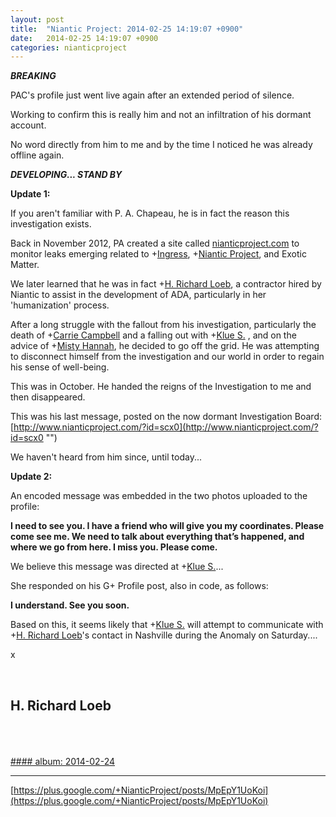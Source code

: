 ```yaml
---
layout: post
title:  "Niantic Project: 2014-02-25 14:19:07 +0900"
date:   2014-02-25 14:19:07 +0900
categories: nianticproject
---
```

*****BREAKING*****

PAC's profile just went live again after an extended period of silence.

Working to confirm this is really him and not an infiltration of his dormant account.

No word directly from him to me and by the time I noticed he was already offline again. 

*****DEVELOPING... STAND BY*****

**Update 1:**

If you aren't familiar with P. A. Chapeau, he is in fact the reason this investigation exists.

Back in November 2012, PA created a site called [nianticproject.com](http://nianticproject.com/ "") to monitor leaks emerging related to +[Ingress](https://plus.google.com/103320655754019011706 ""), +[Niantic Project](https://plus.google.com/105211554081025512763 ""), and Exotic Matter.

We later learned that he was in fact +[H. Richard Loeb](https://plus.google.com/117506125229608138804 ""), a contractor hired by Niantic to assist in the development of ADA, particularly in her 'humanization' process.

After a long struggle with the fallout from his investigation, particularly the death of +[Carrie Campbell](https://plus.google.com/101180225942784917383 "") and a falling out with +[Klue S.](https://plus.google.com/110350977702120778591 "") , and on the advice of +[Misty Hannah](https://plus.google.com/104253779462149704457 ""), he decided to go off the grid. He was attempting to disconnect himself from the investigation and our world in order to regain his sense of well-being.

This was in October. He handed the reigns of the Investigation to me and then disappeared. 

This was his last message, posted on the now dormant Investigation Board: [http://www.nianticproject.com/?id=scx0](http://www.nianticproject.com/?id=scx0 "")

We haven't heard from him since, until today...

**Update 2:**

An encoded message was embedded in the two photos uploaded to the profile:

**I need to see you. I have a friend who will give you my coordinates. Please come see me. We need to talk about everything that’s happened, and where we go from here. I miss you. Please come.**

We believe this message was directed at +[Klue S.](https://plus.google.com/110350977702120778591 "")...

She responded on his G+ Profile post, also in code, as follows:

**I understand. See you soon.**

Based on this, it seems likely that +[Klue S.](https://plus.google.com/110350977702120778591 "") will attempt to communicate with +[H. Richard Loeb](https://plus.google.com/117506125229608138804 "")'s contact in Nashville during the Anomaly on Saturday....

x<div class="shared"><br /><h2>H. Richard Loeb</h2><br /><br /><br /></div>
[#### album: 2014-02-24](https://plus.google.com/photos/117506125229608138804/albums/5984166818968475505 "")
- - -
[https://plus.google.com/+NianticProject/posts/MpEpY1UoKoi](https://plus.google.com/+NianticProject/posts/MpEpY1UoKoi)
